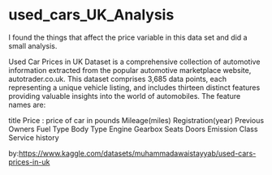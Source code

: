 # used_cars_UK_Analysis

I found the things that affect the price variable in this data set and did a small analysis.

Used Car Prices in UK Dataset is a comprehensive collection of automotive information extracted from the popular automotive marketplace website, autotrader.co.uk. This dataset comprises 3,685 data points, each representing a unique vehicle listing, and includes thirteen distinct features providing valuable insights into the world of automobiles. The feature names are:

title
Price : price of car in pounds
Mileage(miles)
Registration(year)
Previous Owners
Fuel Type
Body Type
Engine
Gearbox
Seats
Doors
Emission Class
Service history

by:https://www.kaggle.com/datasets/muhammadawaistayyab/used-cars-prices-in-uk
